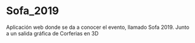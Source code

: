 # Sofa_2019
Aplicación web donde se da a conocer el evento, llamado Sofa 2019.  Junto a un salida gráfica de Corferias  en 3D
